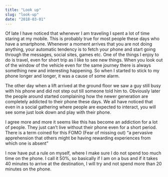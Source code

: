 ```yaml
---
title: "Look up"
slug: "look-up"
date: "2018-03-01"
---
```


Of late I have noticed that whenever I am traveling I spent a lot of time staring at my mobile. This is probably true for most people these days who have a smartphone. Whenever a moment arrives that you are not doing anything, your automatic tendency is to fetch your phone and start going through the messages, social sites, games etc. One of the things I enjoy to do is travel, even for short trip as I like to see new things. When you look out of the window of the vehicle even for the same journey there is always something new and interesting happening. So when I started to stick to my phone longer and longer, it was a cause of some alarm.

The other day when a lift arrived at the ground floor we saw a guy still busy with his phone and did not step out till someone told him to. Obviously later the people around started complaining how the newer generation are completely addicted to their phone these days. We all have noticed that even in a social gathering where people are expected to interact, you will see some just look down and play with their phone.

I agree more and more it seems like this has become an addiction for a lot of people. They just can’t live without their phone even for a short period. There is a term coined for this FOMO (Fear of missing out) “a pervasive apprehension that others might be having rewarding experiences from which one is absent”

I now have put a rule on myself, where I make sure I do not spend too much time on the phone. I call it 50%, so basically if I am on a bus and if it takes 40 minutes to arrive at the destination, I will try and not spend more than 20 minutes on the phone.
